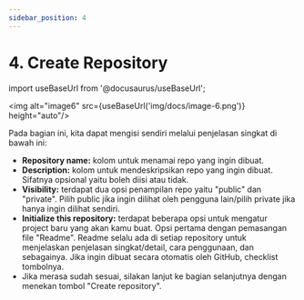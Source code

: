 ```yaml
---
sidebar_position: 4
---
```


# 4. Create Repository

import useBaseUrl from '@docusaurus/useBaseUrl';

<img alt="image6" src={useBaseUrl('img/docs/image-6.png')} height="auto"/>

Pada bagian ini, kita dapat mengisi sendiri melalui penjelasan singkat di bawah ini:

- **Repository name:** kolom untuk menamai repo yang ingin dibuat.
- **Description:** kolom untuk mendeskripsikan repo yang ingin dibuat. Sifatnya opsional yaitu boleh diisi atau tidak.
- **Visibility:** terdapat dua opsi penampilan repo yaitu "public" dan "private". Pilih public jika ingin dilihat oleh pengguna lain/pilih private jika hanya ingin dilihat sendiri.
- **Initialize this repository:** terdapat beberapa opsi untuk mengatur project baru yang akan kamu buat. Opsi pertama dengan pemasangan file "Readme". Readme selalu ada di setiap repository untuk menjelaskan penjelasan singkat/detail, cara penggunaan, dan sebagainya. Jika ingin dibuat secara otomatis oleh GitHub, checklist tombolnya.
- Jika merasa sudah sesuai, silakan lanjut ke bagian selanjutnya dengan menekan tombol "Create repository".
